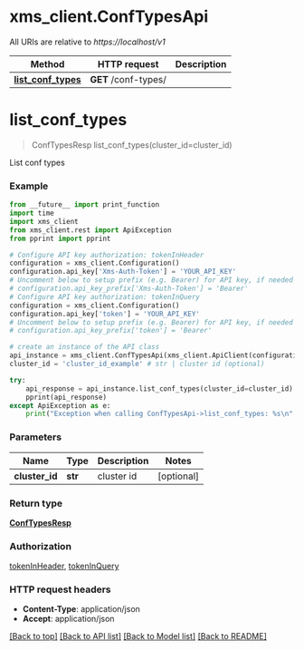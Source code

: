 # xms_client.ConfTypesApi

All URIs are relative to *https://localhost/v1*

Method | HTTP request | Description
------------- | ------------- | -------------
[**list_conf_types**](ConfTypesApi.md#list_conf_types) | **GET** /conf-types/ | 


# **list_conf_types**
> ConfTypesResp list_conf_types(cluster_id=cluster_id)



List conf types

### Example
```python
from __future__ import print_function
import time
import xms_client
from xms_client.rest import ApiException
from pprint import pprint

# Configure API key authorization: tokenInHeader
configuration = xms_client.Configuration()
configuration.api_key['Xms-Auth-Token'] = 'YOUR_API_KEY'
# Uncomment below to setup prefix (e.g. Bearer) for API key, if needed
# configuration.api_key_prefix['Xms-Auth-Token'] = 'Bearer'
# Configure API key authorization: tokenInQuery
configuration = xms_client.Configuration()
configuration.api_key['token'] = 'YOUR_API_KEY'
# Uncomment below to setup prefix (e.g. Bearer) for API key, if needed
# configuration.api_key_prefix['token'] = 'Bearer'

# create an instance of the API class
api_instance = xms_client.ConfTypesApi(xms_client.ApiClient(configuration))
cluster_id = 'cluster_id_example' # str | cluster id (optional)

try:
    api_response = api_instance.list_conf_types(cluster_id=cluster_id)
    pprint(api_response)
except ApiException as e:
    print("Exception when calling ConfTypesApi->list_conf_types: %s\n" % e)
```

### Parameters

Name | Type | Description  | Notes
------------- | ------------- | ------------- | -------------
 **cluster_id** | **str**| cluster id | [optional] 

### Return type

[**ConfTypesResp**](ConfTypesResp.md)

### Authorization

[tokenInHeader](../README.md#tokenInHeader), [tokenInQuery](../README.md#tokenInQuery)

### HTTP request headers

 - **Content-Type**: application/json
 - **Accept**: application/json

[[Back to top]](#) [[Back to API list]](../README.md#documentation-for-api-endpoints) [[Back to Model list]](../README.md#documentation-for-models) [[Back to README]](../README.md)

